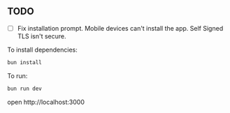 ## TODO

- [ ] Fix installation prompt. Mobile devices can't install the app. Self Signed TLS isn't secure.

To install dependencies:

```sh
bun install
```

To run:

```sh
bun run dev
```

open http://localhost:3000
